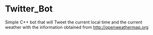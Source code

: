 # Twitter_Bot
Simple C++ bot that will Tweet the current local time and the current weather with the information obtained from http://openweathermap.org
